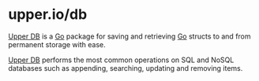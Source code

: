 # upper.io/db

[Upper DB][1] is a [Go][2] package for saving and retrieving [Go][2] structs
to and from permanent storage with ease.

[Upper DB][1] performs the most common operations on SQL and NoSQL databases
such as appending, searching, updating and removing items.

[1]: http://upper.io
[2]: http://golang.org
